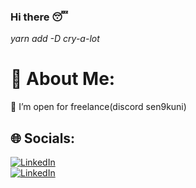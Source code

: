 ### Hi there 😴

*yarn add -D cry-a-lot*

<!-- 

<h3 align="left">Connect with me:</h3>
<p align="left">
<a href="https://linkedin.com/in/prayogo-santoso" target="blank"><img align="center" src="https://raw.githubusercontent.com/rahuldkjain/github-profile-readme-generator/master/src/images/icons/Social/linked-in-alt.svg" alt="prayogo-santoso" height="30" width="40" /></a>
</p> -->

# 💫 About Me:
👯 I’m open for freelance(discord sen9kuni) 


## 🌐 Socials:
[![LinkedIn](https://img.shields.io/badge/LinkedIn-%230077B5.svg?logo=linkedin&logoColor=white)](https://linkedin.com/in/prayogo-santoso/) <br>  [![LinkedIn](https://www.codewars.com/users/sen9kuni/badges/micro?theme=light)](https://www.codewars.com/users/sen9kuni)
